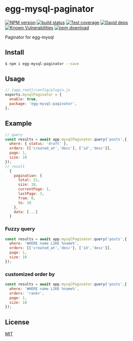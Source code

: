 # egg-mysql-paginator

[![NPM version][npm-image]][npm-url]
[![build status][travis-image]][travis-url]
[![Test coverage][codecov-image]][codecov-url]
[![David deps][david-image]][david-url]
[![Known Vulnerabilities][snyk-image]][snyk-url]
[![npm download][download-image]][download-url]

[npm-image]: https://img.shields.io/npm/v/egg-mysql-paginator.svg?style=flat-square
[npm-url]: https://npmjs.org/package/egg-mysql-paginator
[travis-image]: https://img.shields.io/travis/eggjs/egg-mysql-paginator.svg?style=flat-square
[travis-url]: https://travis-ci.org/eggjs/egg-mysql-paginator
[codecov-image]: https://img.shields.io/codecov/c/github/eggjs/egg-mysql-paginator.svg?style=flat-square
[codecov-url]: https://codecov.io/github/eggjs/egg-mysql-paginator?branch=master
[david-image]: https://img.shields.io/david/eggjs/egg-mysql-paginator.svg?style=flat-square
[david-url]: https://david-dm.org/eggjs/egg-mysql-paginator
[snyk-image]: https://snyk.io/test/npm/egg-mysql-paginator/badge.svg?style=flat-square
[snyk-url]: https://snyk.io/test/npm/egg-mysql-paginator
[download-image]: https://img.shields.io/npm/dm/egg-mysql-paginator.svg?style=flat-square
[download-url]: https://npmjs.org/package/egg-mysql-paginator

Paginator for egg-mysql

## Install

```bash
$ npm i egg-mysql-paginator --save
```

## Usage

```js
// {app_root}/config/plugin.js
exports.mysqlPaginator = {
  enable: true,
  package: 'egg-mysql-paginator',
};
```

## Example

```javascript
// query
const results = await app.mysqlPaginator.query('posts',{
  where: { status: 'draft' },
  orders: [['created_at','desc'], ['id','desc']],
  page: 1,
  size: 10
});
// result
  {
    pagination: {
      total: 21,
      size: 10,
      currentPage: 1,
      lastPage: 3,
      from: 0,
      to: 10
    },
    data: [...]
  }
```
### Fuzzy query

```javascript
const results = await app.mysqlPaginator.query('posts',{
  where: 'WHERE name LIKE %name%',
  orders: [['created_at','desc'], ['id','desc']],
  page: 1,
  size: 10
});
```

### customized order by

```javascript
const results = await app.mysqlPaginator.query('posts',{
  where: 'WHERE name LIKE %name%',
  orders: 'rank+',
  page: 1,
  size: 10
});
```

## License

[MIT](LICENSE)
